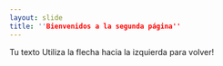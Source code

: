 ```yaml
---
layout: slide
title: ''Bienvenidos a la segunda página''
---
```

Tu texto
Utiliza la flecha hacia la izquierda para volver!
